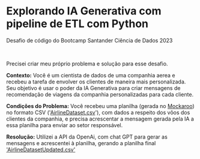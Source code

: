 # Explorando IA Generativa com pipeline de ETL com Python
Desafio de código do Bootcamp Santander Ciência de Dados 2023

<br>

Precisei criar meu próprio problema e solução para esse desafio. 

**Contexto:** Você é um cientista de dados de uma companhia aerea e recebeu a tarefa de envolver os clientes de maneira mais personalizada. Seu objetivo é usar o poder da IA Generativa para criar mensagens de recomendação de viagens da companhia personalizadas para cada cliente.

**Condições do Problema:** Você recebeu uma planilha (gerada no [Mockaroo](https://www.mockaroo.com/)) no formato CSV ('[AirlineDataset.csv](/AirlineDataset.csv)'), com dados a respeito dos vôos dos clientes da companhia, e precisa acrescentar a mensagem gerada pela IA a essa planilha para enviar ao setor responsável.

**Resolução:** Utilizei a API da OpenAi, com chat GPT para gerar as mensagens e acrescentei à planilha, gerando a planilha final ['AirlineDatasetUpdated.csv'](/AirlineDatasetUpdated.csv)